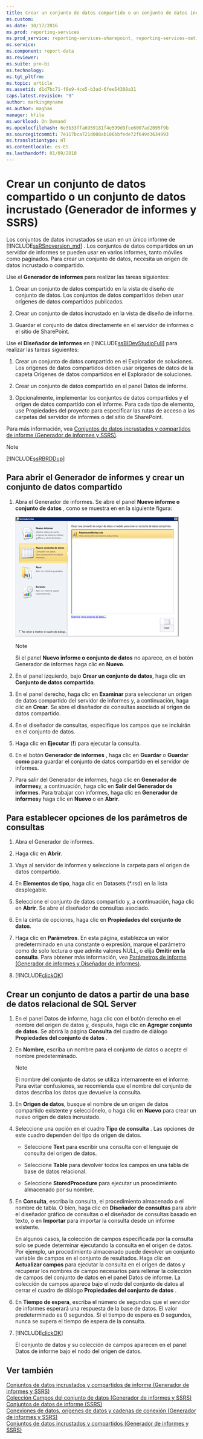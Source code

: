 ```yaml
---
title: Crear un conjunto de datos compartido o un conjunto de datos incrustado (Generador de informes y SSRS) | Microsoft Docs
ms.custom: 
ms.date: 10/17/2016
ms.prod: reporting-services
ms.prod_service: reporting-services-sharepoint, reporting-services-native
ms.service: 
ms.component: report-data
ms.reviewer: 
ms.suite: pro-bi
ms.technology: 
ms.tgt_pltfrm: 
ms.topic: article
ms.assetid: d1d7bc71-f0e9-4ce5-b3ad-6fee54388a31
caps.latest.revision: "9"
author: markingmyname
ms.author: maghan
manager: kfile
ms.workload: On Demand
ms.openlocfilehash: 6e3b33ffa6959181f4e599d9fce6007ad2095f9b
ms.sourcegitcommit: 7e117bca721d008ab106bbfede72f649d3634993
ms.translationtype: HT
ms.contentlocale: es-ES
ms.lasthandoff: 01/09/2018
---
```

# <a name="create-a-shared-dataset-or-embedded-dataset-report-builder-and-ssrs"></a>Crear un conjunto de datos compartido o un conjunto de datos incrustado (Generador de informes y SSRS)
Los conjuntos de datos incrustados se usan en un único informe de [!INCLUDE[ssRSnoversion_md](../../includes/ssrsnoversion-md.md)] . Los conjuntos de datos compartidos en un servidor de informes se pueden usar en varios informes, tanto móviles como paginados. Para crear un conjunto de datos, necesita un origen de datos incrustado o compartido.  
  
 Use el **Generador de informes** para realizar las tareas siguientes:  
  
1.  Crear un conjunto de datos compartido en la vista de diseño de conjunto de datos. Los conjuntos de datos compartidos deben usar orígenes de datos compartidos publicados.  
  
2.   Crear un conjunto de datos incrustado en la vista de diseño de informe.  
  
3.   Guardar el conjunto de datos directamente en el servidor de informes o el sitio de SharePoint.  
  
 Use el **Diseñador de informes** en [!INCLUDE[ssBIDevStudioFull](../../includes/ssbidevstudiofull-md.md)] para realizar las tareas siguientes:  
  
1.  Crear un conjunto de datos compartido en el Explorador de soluciones. Los orígenes de datos compartidos deben usar orígenes de datos de la capeta Orígenes de datos compartidos en el Explorador de soluciones.  
  
2.  Crear un conjunto de datos compartido en el panel Datos de informe.  
  
3.  Opcionalmente, implementar los conjuntos de datos compartidos y el origen de datos compartido con el informe. Para cada tipo de elemento, use Propiedades del proyecto para especificar las rutas de acceso a las carpetas del servidor de informes o del sitio de SharePoint.  
  
 Para más información, vea [Conjuntos de datos incrustados y compartidos de informe &#40;Generador de informes y SSRS&#41;](../../reporting-services/report-data/report-embedded-datasets-and-shared-datasets-report-builder-and-ssrs.md).  
  
> [!NOTE]  
>  [!INCLUDE[ssRBRDDup](../../includes/ssrbrddup-md.md)]  
  
## <a name="to-open-report-builder-and-create-a-shared-dataset"></a>Para abrir el Generador de informes y crear un conjunto de datos compartido  
  
1.  Abra el Generador de informes. Se abre el panel **Nuevo informe o conjunto de datos** , como se muestra en en la siguiente figura:  
  
     ![rs_NewSharedDataset](../../reporting-services/report-data/media/rs-newshareddataset.gif "rs_NewSharedDataset")  
  
    > [!NOTE]  
    >  Si el panel **Nuevo informe o conjunto de datos** no aparece, en el botón Generador de informes haga clic en **Nuevo**.  
  
2.  En el panel izquierdo, bajo **Crear un conjunto de datos**, haga clic en **Conjunto de datos compartido**.  
  
3.  En el panel derecho, haga clic en **Examinar** para seleccionar un origen de datos compartido del servidor de informes y, a continuación, haga clic en **Crear**. Se abre el diseñador de consultas asociado al origen de datos compartido.  
  
4.  En el diseñador de consultas, especifique los campos que se incluirán en el conjunto de datos.  
  
5.  Haga clic en **Ejecutar** (**!**) para ejecutar la consulta.  
  
6.  En el botón **Generador de informes** , haga clic en **Guardar** o **Guardar como** para guardar el conjunto de datos compartido en el servidor de informes.  
  
7.  Para salir del Generador de informes, haga clic en **Generador de informes**y, a continuación, haga clic en **Salir del Generador de informes**. Para trabajar con informes, haga clic en **Generador de informes**y haga clic en **Nuevo** o en **Abrir**.  
  
## <a name="to-set-query-parameter-options"></a>Para establecer opciones de los parámetros de consultas  
  
1.  Abra el Generador de informes.  
  
2.  Haga clic en **Abrir**.  
  
3.  Vaya al servidor de informes y seleccione la carpeta para el origen de datos compartido.  
  
4.  En **Elementos de tipo**, haga clic en Datasets (*.rsd) en la lista desplegable.  
  
5.  Seleccione el conjunto de datos compartido y, a continuación, haga clic en **Abrir**. Se abre el diseñador de consultas asociado.  
  
6.  En la cinta de opciones, haga clic en **Propiedades del conjunto de datos**.  
  
7.  Haga clic en **Parámetros**. En esta página, establezca un valor predeterminado en una constante o expresión, marque el parámetro como de solo lectura o que admite valores NULL, o elija **Omitir en la consulta**. Para obtener más información, vea [Parámetros de informe (Generador de informes y Diseñador de informes)](../../reporting-services/report-design/report-parameters-report-builder-and-report-designer.md).  
  
8.  [!INCLUDE[clickOK](../../includes/clickok-md.md)]  

  
## <a name="to-create-a-dataset-from-a-sql-server-relational-database"></a>Crear un conjunto de datos a partir de una base de datos relacional de SQL Server  
  
1.  En el panel Datos de informe, haga clic con el botón derecho en el nombre del origen de datos y, después, haga clic en **Agregar conjunto de datos**. Se abrirá la página **Consulta** del cuadro de diálogo **Propiedades del conjunto de datos** .  
  
2.  En **Nombre**, escriba un nombre para el conjunto de datos o acepte el nombre predeterminado.  
  
    > [!NOTE]  
    >  El nombre del conjunto de datos se utiliza internamente en el informe. Para evitar confusiones, se recomienda que el nombre del conjunto de datos describa los datos que devuelve la consulta.  
  
3.  En **Origen de datos**, busque el nombre de un origen de datos compartido existente y selecciónelo, o haga clic en **Nuevo** para crear un nuevo origen de datos incrustado.  
  
4.  Seleccione una opción en el cuadro **Tipo de consulta** . Las opciones de este cuadro dependen del tipo de origen de datos.  
  
    -   Seleccione **Text** para escribir una consulta con el lenguaje de consulta del origen de datos.  
  
    -   Seleccione **Table** para devolver todos los campos en una tabla de base de datos relacional.  
  
    -   Seleccione **StoredProcedure** para ejecutar un procedimiento almacenado por su nombre.  
  
5.  En **Consulta**, escriba la consulta, el procedimiento almacenado o el nombre de tabla. O bien, haga clic en **Diseñador de consultas** para abrir el diseñador gráfico de consultas o el diseñador de consultas basado en texto, o en **Importar** para importar la consulta desde un informe existente.  
  
     En algunos casos, la colección de campos especificada por la consulta solo se puede determinar ejecutando la consulta en el origen de datos. Por ejemplo, un procedimiento almacenado puede devolver un conjunto variable de campos en el conjunto de resultados. Haga clic en **Actualizar campos** para ejecutar la consulta en el origen de datos y recuperar los nombres de campo necesarios para rellenar la colección de campos del conjunto de datos en el panel Datos de informe. La colección de campos aparece bajo el nodo del conjunto de datos al cerrar el cuadro de diálogo **Propiedades del conjunto de datos** .  
  
6.  En **Tiempo de espera**, escriba el número de segundos que el servidor de informes esperará una respuesta de la base de datos. El valor predeterminado es 0 segundos. Si el tiempo de espera es 0 segundos, nunca se supera el tiempo de espera de la consulta.  
  
7.  [!INCLUDE[clickOK](../../includes/clickok-md.md)]  
  
     El conjunto de datos y su colección de campos aparecen en el panel Datos de informe bajo el nodo del origen de datos.  
  
## <a name="see-also"></a>Ver también  
 [Conjuntos de datos incrustados y compartidos de informe &#40;Generador de informes y SSRS&#41;](../../reporting-services/report-data/report-embedded-datasets-and-shared-datasets-report-builder-and-ssrs.md)   
 [Colección Campos del conjunto de datos &#40;Generador de informes y SSRS&#41;](../../reporting-services/report-data/dataset-fields-collection-report-builder-and-ssrs.md)   
 [Conjuntos de datos de informe &#40;SSRS&#41;](../../reporting-services/report-data/report-datasets-ssrs.md)   
 [Conexiones de datos, orígenes de datos y cadenas de conexión &#40;Generador de informes y SSRS&#41;](http://msdn.microsoft.com/library/7e103637-4371-43d7-821c-d269c2cc1b34)   
 [Conjuntos de datos incrustados y compartidos &#40;Generador de informes y SSRS&#41;](../../reporting-services/report-data/embedded-and-shared-datasets-report-builder-and-ssrs.md)  
  
  
